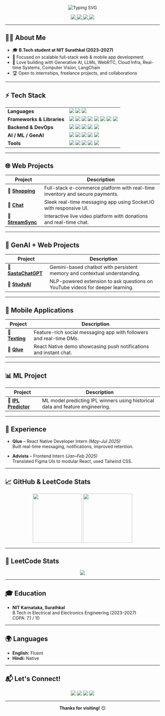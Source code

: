 <!-- Banner -->
<p align="center">
  <img src="https://readme-typing-svg.demolab.com?font=Fira+Code&duration=3000&pause=1000&color=F7D747&center=true&vCenter=true&width=435&lines=Hi+%F0%9F%91%8B%2C+I'm+Kushagra+Tiwari!;Full-stack+Developer+%7C+AI+Enthusiast;Open+to+collaborations+and+learning+new+tech!" alt="Typing SVG" />
</p>

<p align="center">
  <a href="https://www.linkedin.com/in/kushagra-tiwari-aa2354283/" target="_blank">
    <img src="https://img.shields.io/badge/LinkedIn-0A66C2?style=for-the-badge&logo=linkedin&logoColor=white" />
  </a>
  <a href="https://kushagraportfolio12.netlify.app/" target="_blank">
    <img src="https://img.shields.io/badge/Portfolio-222222?style=for-the-badge&logo=firefox-browser&logoColor=white" />
  </a>
  <a href="mailto:kushagratiwari.231ee128@nitk.edu.in" target="_blank">
    <img src="https://img.shields.io/badge/Gmail-EA4335?style=for-the-badge&logo=gmail&logoColor=white" />
  </a>
  <a href="https://leetcode.com/Kushagra124/" target="_blank">
    <img src="https://img.shields.io/badge/Leetcode-FFA116?style=for-the-badge&logo=leetcode&logoColor=white" />
  </a>
</p>

---

## 👨‍💻 About Me

- 🎓 **B.Tech student at NIT Surathkal (2023–2027)**
- 🌱 Focused on scalable full-stack web & mobile app development
- 🤖 Love building with Generative AI, LLMs, WebRTC, Cloud Infra, Real-time Systems, Computer Vision, LangChain
- 🏆 Open to internships, freelance projects, and collaborations

---

## ⚡ Tech Stack

<table>
  <tr>
    <td><b>Languages</b></td>
    <td>
      <img src="https://img.shields.io/badge/Python-3776AB?style=flat&logo=python&logoColor=white"/>
      <img src="https://img.shields.io/badge/C++-00599C?style=flat&logo=c%2B%2B&logoColor=white"/>
      <img src="https://img.shields.io/badge/JavaScript-F7DF1E?style=flat&logo=javascript&logoColor=black"/>
    </td>
  </tr>
  <tr>
    <td><b>Frameworks & Libraries</b></td>
    <td>
      <img src="https://img.shields.io/badge/React-20232A?style=flat&logo=react&logoColor=61DAFB"/>
      <img src="https://img.shields.io/badge/React_Native-20232A?style=flat&logo=react&logoColor=61DAFB"/>
      <img src="https://img.shields.io/badge/Next.js-000?style=flat&logo=nextdotjs&logoColor=white"/>
      <img src="https://img.shields.io/badge/Node.js-339933?style=flat&logo=node.js&logoColor=white"/>
      <img src="https://img.shields.io/badge/Express.js-000?style=flat&logo=express&logoColor=white"/>
      <img src="https://img.shields.io/badge/Tailwind_CSS-38B2AC?style=flat&logo=tailwindcss&logoColor=white"/>
      <img src="https://img.shields.io/badge/Socket.IO-010101?style=flat&logo=socket.io&logoColor=white"/>
      <img src="https://img.shields.io/badge/FastAPI-009688?style=flat&logo=fastapi&logoColor=white"/>
    </td>
  </tr>
  <tr>
    <td><b>Backend & DevOps</b></td>
    <td>
      <img src="https://img.shields.io/badge/MongoDB-47A248?style=flat&logo=mongodb&logoColor=white"/>
      <img src="https://img.shields.io/badge/PostgreSQL-4169E1?style=flat&logo=postgresql&logoColor=white"/>
      <img src="https://img.shields.io/badge/Firebase-FFCA28?style=flat&logo=firebase&logoColor=black"/>
      <img src="https://img.shields.io/badge/Docker-2496ED?style=flat&logo=docker&logoColor=white"/>
      <img src="https://img.shields.io/badge/Nginx-009639?style=flat&logo=nginx&logoColor=white"/>
    </td>
  </tr>
  <tr>
    <td><b>AI / ML / GenAI</b></td>
    <td>
      <img src="https://img.shields.io/badge/OpenCV-5C3EE8?style=flat&logo=opencv&logoColor=white"/>
      <img src="https://img.shields.io/badge/LangChain-000000?style=flat"/>
      <img src="https://img.shields.io/badge/LLMs-6e57e0?style=flat"/>
      <img src="https://img.shields.io/badge/Google_Gemini-4285F4?style=flat&logo=google&logoColor=white"/>
      <img src="https://img.shields.io/badge/OpenAI_API-412991?style=flat&logo=openai&logoColor=white"/>
    </td>
  </tr>
  <tr>
    <td><b>Tools</b></td>
    <td>
      <img src="https://img.shields.io/badge/Git-F05032?style=flat&logo=git&logoColor=white"/>
      <img src="https://img.shields.io/badge/GitHub-181717?style=flat&logo=github&logoColor=white"/>
      <img src="https://img.shields.io/badge/VS_Code-007ACC?style=flat&logo=visual%20studio%20code&logoColor=white"/>
      <img src="https://img.shields.io/badge/Figma-F24E1E?style=flat&logo=figma&logoColor=white"/>
      <img src="https://img.shields.io/badge/Postman-FF6C37?style=flat&logo=postman&logoColor=white"/>
    </td>
  </tr>
</table>

---

## 🌐 Web Projects

| Project | Description |
|--------|-------------|
| 🔗 [**Shopping**](https://github.com/Kushagra1122/Shopping) | Full-stack e-commerce platform with real-time inventory and secure payments. |
| 🔗 [**Chat**](https://github.com/Kushagra1122/Chat) | Sleek real-time messaging app using Socket.IO with responsive UI. |
| 🔗 [**StreamSync**](https://github.com/Kushagra1122/StreamSync) | Interactive live video platform with donations and real-time chat. |

---

## 🤖 GenAI + Web Projects

| Project | Description |
|--------|-------------|
| 🔗 [**SastaChatGPT**](https://github.com/Kushagra1122/SastaChatGPT) | Gemini-based chatbot with persistent memory and contextual understanding. |
| 🔗 [**StudyAI**](https://github.com/Kushagra1122/StudyAI) | NLP-powered extension to ask questions on YouTube videos for deeper learning. |

---

## 📱 Mobile Applications

| Project | Description |
|--------|-------------|
| 🔗 [**Texting**](https://github.com/Kushagra1122/Texting) | Feature-rich social messaging app with followers and real-time DMs. |
| 🔗 [**Qlue**](https://github.com/Kushagra1122/Qlue-Demo) | React Native demo showcasing push notifications and instant chat. |

---

## 📊 ML Project

| Project | Description |
|--------|-------------|
| 🔗 [**IPL Predictor**](https://github.com/Kushagra1122/Ipl) | ML model predicting IPL winners using historical data and feature engineering. |

---
## 💼 Experience

- **Qlue** – React Native Developer Intern _(May–Jul 2025)_  
  Built real-time messaging, notifications, improved retention.

- **Advista** – Frontend Intern _(Jan–Feb 2025)_  
  Translated Figma UIs to modular React, used Tailwind CSS.

---

## 📈 GitHub & LeetCode Stats

<div align="center">
  <img src="https://github-readme-stats.vercel.app/api?username=Kushagra1122&show_icons=true&theme=radical" height="160"/>
  <img src="https://github-readme-streak-stats.herokuapp.com/?user=Kushagra1122&theme=radical" height="160"/>
</div>

---

## 🧠 LeetCode Stats

<p align="center">
  <a href="https://leetcode.com/Kushagra124/">
    <img src="https://leetcard.jacoblin.cool/Kushagra124?ext=contest" />
  </a>
</p>

---

## 🎓 Education

- **NIT Karnataka, Surathkal**  
  B.Tech in Electrical and Electronics Engineering (2023–2027)  
  CGPA: 7.1 / 10

---

## 🌍 Languages

- **English:** Fluent  
- **Hindi:** Native

---

## 📬 Let's Connect!

<p align="center">
  <a href="mailto:kushagratiwari.231ee128@nitk.edu.in"><img src="https://img.shields.io/badge/Gmail-EA4335?style=for-the-badge&logo=gmail&logoColor=white"/></a>
  <a href="https://www.linkedin.com/in/kushagra-tiwari-aa2354283/"><img src="https://img.shields.io/badge/LinkedIn-0A66C2?style=for-the-badge&logo=linkedin&logoColor=white"/></a>
  <a href="https://leetcode.com/Kushagra124/"><img src="https://img.shields.io/badge/Leetcode-F89F1B?style=for-the-badge&logo=leetcode&logoColor=white"/></a>
  <a href="https://kushagraportfolio12.netlify.app/"><img src="https://img.shields.io/badge/Portfolio-222222?style=for-the-badge&logo=firefox-browser&logoColor=white"/></a>
</p>

---

<p align="center">
  <b>Thanks for visiting!</b> 😊
</p>
